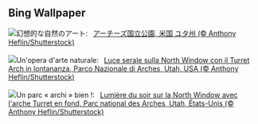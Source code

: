 ## Bing Wallpaper
![](https://www.bing.com/th?id=OHR.SunsetArchesNP_JA-JP4875080007_UHD.jpg&w=1000)幻想的な自然のアート:&nbsp;&ensp;[アーチーズ国立公園, 米国 ユタ州 (© Anthony Heflin/Shutterstock)](https://www.bing.com/th?id=OHR.SunsetArchesNP_JA-JP4875080007_UHD.jpg)
<br><br/>
![](https://www.bing.com/th?id=OHR.SunsetArchesNP_IT-IT3537789525_UHD.jpg&w=1000)Un'opera d'arte naturale:&nbsp;&ensp;[Luce serale sulla North Window con il Turret Arch in lontananza, Parco Nazionale di Arches, Utah, USA (© Anthony Heflin/Shutterstock)](https://www.bing.com/th?id=OHR.SunsetArchesNP_IT-IT3537789525_UHD.jpg)
<br><br/>
![](https://www.bing.com/th?id=OHR.SunsetArchesNP_FR-FR6671864096_UHD.jpg&w=1000)Un parc « archi » bien !:&nbsp;&ensp;[Lumière du soir sur la North Window avec l'arche Turret en fond, Parc national des Arches, Utah, États-Unis (© Anthony Heflin/Shutterstock)](https://www.bing.com/th?id=OHR.SunsetArchesNP_FR-FR6671864096_UHD.jpg)
<br><br/>

